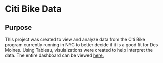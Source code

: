 # Citi Bike Data

## Purpose

This project was created to view and analyze data from the Citi Bike program currently running in NYC to better decide if it is a good fit for Des Moines. Using Tableau, visulaizations were created to help interpret the data. The entire dashboard can be viewed [here.](https://public.tableau.com/shared/FMJ3SQWSD?:display_count=n&:origin=viz_share_link)
